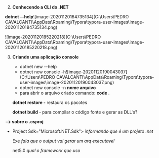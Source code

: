 2. **Conhecendo a CLI do .NET**

**dotnet --help**![image-20201120184735134](C:\Users\PEDRO CAVALCANTI\AppData\Roaming\Typora\typora-user-images\image-20201120184735134.png)

![image-20201120185220218](C:\Users\PEDRO CAVALCANTI\AppData\Roaming\Typora\typora-user-images\image-20201120185220218.png)

3. **Criando uma aplicação console**

   - dotnet new --help
   - dotnet new console -h![image-20201120190043037](C:\Users\PEDRO CAVALCANTI\AppData\Roaming\Typora\typora-user-images\image-20201120190043037.png)
   - dotnet new console -n **nome arquivo**
   - para abrir o arquivo criado comando: **code .**

   **dotnet restore -** restaura os pacotes

   **dotnet build** - para compilar o código fonte e gerar as DLL's?

**--> sobre o .csproj**

- Project Sdk="Microsoft.NET.Sdk"> *informando que é um projeto .net*

   <PropertyGroup>

    <OutputType>Exe</OutputType> *fala que o output vai gerar um arq executavel*

    <TargetFramework>net5.0</TargetFramework> *qual o framework que uso*

   </PropertyGroup>

  </Project>

